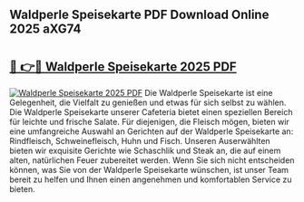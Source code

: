 ## Waldperle Speisekarte PDF Download Online 2025 aXG74

# <h2><a href="http://gcanc6x.nevu.top/?p=Waldperle+Speisekarte">🔗 👉🔴 Waldperle Speisekarte 2025 PDF</a></h2>

[![Waldperle Speisekarte 2025 PDF](https://i.imgur.com/dBaPXMq.png)](http://gcanc6x.nevu.top/?p=Waldperle+Speisekarte)
Die Waldperle Speisekarte ist eine Gelegenheit, die Vielfalt zu genießen und etwas für sich selbst zu wählen. Die Waldperle Speisekarte unserer Cafeteria bietet einen speziellen Bereich für leichte und frische Salate. Für diejenigen, die Fleisch mögen, bieten wir eine umfangreiche Auswahl an Gerichten auf der Waldperle Speisekarte an: Rindfleisch, Schweinefleisch, Huhn und Fisch. Unseren Auserwählten bieten wir exquisite Gerichte wie Schaschlik und Steak an, die auf einem alten, natürlichen Feuer zubereitet werden. Wenn Sie sich nicht entscheiden können, was Sie von der Waldperle Speisekarte wünschen, ist unser Team bereit zu helfen und Ihnen einen angenehmen und komfortablen Service zu bieten.
